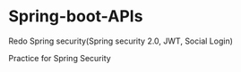 # Spring-boot-APIs
Redo Spring security(Spring security 2.0, JWT, Social Login)

Practice for Spring Security
